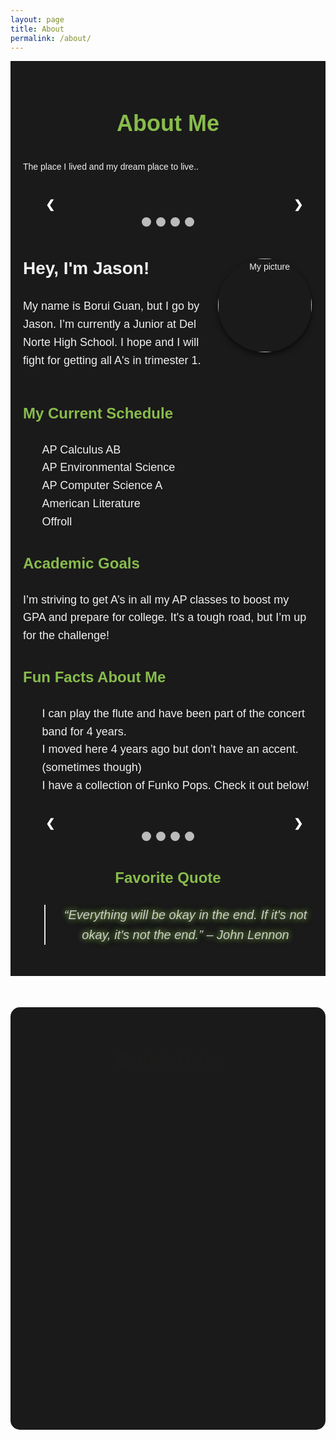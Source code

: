 ```yaml
---
layout: page
title: About
permalink: /about/
---
```


<!-- Main Container -->
<div class="about-container" style="max-width: 900px; margin: auto; font-family: 'Arial', sans-serif; line-height: 1.6; color: #f0f0f0; padding: 20px; background-color: #1a1a1a;">

  <!-- Header Section -->
  <section class="header" style="text-align: center; margin-bottom: 30px;">
    <h1 style="font-size: 36px; color: #88bc4c;">About Me</h1>
  </section>

<p> The place I lived and my dream place to live.. </p>
<!-- HTML Structure -->
<div class="slideshow-container">
  <div class="mySlides">
    <img src="https://upload.wikimedia.org/wikipedia/commons/a/a9/Flag_of_the_United_States_%28DoS_ECA_Color_Standard%29.svg" alt="USA Flag" class="slide-img">
    <div class="text">
      <p>USA</p>
      <p>2019 - Present</p>
    </div>
  </div>

  <div class="mySlides">
    <img src="https://upload.wikimedia.org/wikipedia/commons/0/01/Flag_of_California.svg" alt="CA Flag" class="slide-img">
    <div class="text">
      <p>California</p>
      <p>2019 - Present</p>
    </div>
  </div>

  <div class="mySlides">
    <img src="https://upload.wikimedia.org/wikipedia/commons/f/fa/Flag_of_the_People%27s_Republic_of_China.svg" alt="China Flag" class="slide-img">
    <div class="text">
      <p>China</p>
      <p>2007 - 2019</p>
    </div>
  </div>

  <div class="mySlides">
    <img src="https://upload.wikimedia.org/wikipedia/commons/d/d9/Flag_of_Norway.svg" alt="Norway Flag" class="slide-img">
    <div class="text">
      <p>Norway</p>
      <p>Dream</p>
    </div>
  </div>

  <!-- Next and Previous Buttons -->
  <a class="prev" onclick="plusSlides(-1)">&#10094;</a>
  <a class="next" onclick="plusSlides(1)">&#10095;</a>
</div>

<!-- Dots/Indicators -->
<div style="text-align:center">
  <span class="dot" onclick="currentSlide(1)"></span>
  <span class="dot" onclick="currentSlide(2)"></span>
  <span class="dot" onclick="currentSlide(3)"></span>
  <span class="dot" onclick="currentSlide(4)"></span>
</div>

<!-- CSS Styles -->
<style>
  .slideshow-container {
    position: relative;
    max-width: 600px; /* Adjusted size */
    margin: auto;
    background-color: #1a1a1a;
    padding: 20px;
    border-radius: 10px;
  }

  .mySlides {
    display: none;
    text-align: center;
    color: #f0f0f0;
  }

  .slide-img {
    width: 300px; /* Fixed width */
    height: auto; /* Maintain aspect ratio */
    vertical-align: middle;
    border-radius: 10px;
  }

  .text {
    padding: 10px;
    font-size: 18px;
    color: #88bc4c;
  }

  /* Next & previous buttons */
  .prev, .next {
    cursor: pointer;
    position: absolute;
    top: 50%;
    width: auto;
    padding: 16px;
    margin-top: -22px;
    color: white;
    font-weight: bold;
    font-size: 18px;
    transition: 0.6s ease;
    border-radius: 0 3px 3px 0;
    user-select: none;
  }

  .next {
    right: 0;
    border-radius: 3px 0 0 3px;
  }

  /* Dots/indicators */
  .dot {
    cursor: pointer;
    height: 15px;
    width: 15px;
    margin: 0 2px;
    background-color: #bbb;
    border-radius: 50%;
    display: inline-block;
    transition: background-color 0.6s ease;
  }

  .active, .dot:hover {
    background-color: #88bc4c;
  }

  .fade {
    animation-name: fade;
    animation-duration: 1.5s;
  }

  @keyframes fade {
    from {opacity: .4}
    to {opacity: 1}
  }
</style>

<!-- JavaScript for Slide Functionality -->
<script>
  let slideIndex = 1;
  showSlides(slideIndex);

  function plusSlides(n) {
    showSlides(slideIndex += n);
  }

  function currentSlide(n) {
    showSlides(slideIndex = n);
  }

  function showSlides(n) {
    let i;
    let slides = document.getElementsByClassName("mySlides");
    let dots = document.getElementsByClassName("dot");
    if (n > slides.length) {slideIndex = 1}
    if (n < 1) {slideIndex = slides.length}
    for (i = 0; i < slides.length; i++) {
      slides[i].style.display = "none";
    }
    for (i = 0; i < dots.length; i++) {
      dots[i].className = dots[i].className.replace(" active", "");
    }
    slides[slideIndex-1].style.display = "block";
    dots[slideIndex-1].className += " active";
  }
</script>

  <!-- About Me Section -->
  <section class="about-me" style="display: flex; align-items: center; margin-bottom: 30px;">
    <div style="flex: 2;">
      <h2 style="font-size: 28px; color: #f0f0f0;">Hey, I'm Jason!</h2>
      <p style="font-size: 18px; margin-top: 10px;">
        My name is Borui Guan, but I go by Jason. I’m currently a Junior at Del Norte High School. I hope and I will fight for getting all A's in trimester 1.
      </p>
    </div>
    <div style="flex: 1; text-align: center;">
      <img src="https://i.ibb.co/2kGXKP7/2024-08-25-173425.png" alt="My picture" width="150" style="border-radius: 50%; box-shadow: 0 4px 8px rgba(0,0,0,0.6);">
    </div>
  </section>

  <!-- Schedule Section -->
  <section class="schedule" style="margin-bottom: 30px;">
    <h3 style="font-size: 24px; color: #88bc4c;">My Current Schedule</h3>
    <ul style="font-size: 18px; margin-top: 10px; list-style-type: none;">
      <li>AP Calculus AB</li>
      <li>AP Environmental Science</li>
      <li>AP Computer Science A</li>
      <li>American Literature</li>
      <li>Offroll</li>
    </ul>
  </section>

  <!-- Academic Goals Section -->
  <section class="goals" style="margin-bottom: 30px;">
    <h3 style="font-size: 24px; color: #88bc4c;">Academic Goals</h3>
    <p style="font-size: 18px;">
      I’m striving to get A’s in all my AP classes to boost my GPA and prepare for college. It's a tough road, but I’m up for the challenge!
    </p>
  </section>

  <!-- Fun Facts Section -->
  <section class="fun-facts" style="margin-bottom: 30px;">
    <h3 style="font-size: 24px; color: #88bc4c;">Fun Facts About Me</h3>
    <ul style="font-size: 18px; margin-top: 10px; list-style-type: none;">
      <li>I can play the flute and have been part of the concert band for 4 years.</li>
      <li>I moved here 4 years ago but don’t have an accent. (sometimes though)</li>
      <li>I have a collection of Funko Pops. Check it out below!</li>
    </ul>
    <div class="slideshow-container">
    <div class="mySlides">
        <img src="https://i.ibb.co/TMkfZ5g/image.png" alt="Pop Funkos #1" class="slide-img">
        <div class="text">
        </div>
    </div>
    <div class="mySlides">
        <img src="https://i.ibb.co/qrJP7c6/image.png" alt="Pop Funkos #2" class="slide-img">
        <div class="text">
        </div>
    </div>
    <div class="mySlides">
        <img src="https://i.ibb.co/QQKq6jH/image.png" alt="Pop Funkos #3" class="slide-img">
        <div class="text">
        </div>
    </div>
    <div class="mySlides">
        <img src="https://i.ibb.co/85YWnT9/image.png" alt="Pop Funkos #4" class="slide-img">
        <div class="text">
        </div>
    </div>
    <!-- Next and Previous Buttons -->
    <a class="prev" onclick="plusSlides(-1)">&#10094;</a>
    <a class="next" onclick="plusSlides(1)">&#10095;</a>
    </div>
    <!-- Dots/Indicators -->
    <div style="text-align:center">
    <span class="dot" onclick="currentSlide(1)"></span>
    <span class="dot" onclick="currentSlide(2)"></span>
    <span class="dot" onclick="currentSlide(3)"></span>
    <span class="dot" onclick="currentSlide(4)"></span>
    </div>
    <!-- CSS Styles -->
    <style>
    .slideshow-container {
        position: relative;
        max-width: 600px; /* Adjusted size */
        margin: auto;
        background-color: #1a1a1a;
        padding: 20px;
        border-radius: 10px;
    }
    .mySlides {
        display: none;
        text-align: center;
        color: #f0f0f0;
    }
    .slide-img {
        width: 300px; /* Fixed width */
        height: auto; /* Maintain aspect ratio */
        vertical-align: middle;
        border-radius: 10px;
    }
    .text {
        padding: 10px;
        font-size: 18px;
        color: #88bc4c;
    }
    /* Next & previous buttons */
    .prev, .next {
        cursor: pointer;
        position: absolute;
        top: 50%;
        width: auto;
        padding: 16px;
        margin-top: -22px;
        color: white;
        font-weight: bold;
        font-size: 18px;
        transition: 0.6s ease;
        border-radius: 0 3px 3px 0;
        user-select: none;
    }
    .next {
        right: 0;
        border-radius: 3px 0 0 3px;
    }
    /* Dots/indicators */
    .dot {
        cursor: pointer;
        height: 15px;
        width: 15px;
        margin: 0 2px;
        background-color: #bbb;
        border-radius: 50%;
        display: inline-block;
        transition: background-color 0.6s ease;
    }
    .active, .dot:hover {
        background-color: #88bc4c;
    }
    .fade {
        animation-name: fade;
        animation-duration: 1.5s;
    }
    @keyframes fade {
        from {opacity: .4}
        to {opacity: 1}
    }
    </style>
    <!-- JavaScript for Slide Functionality -->
    <script>
    let slideIndex = 1;
    showSlides(slideIndex);
    function plusSlides(n) {
        showSlides(slideIndex += n);
    }
    function currentSlide(n) {
        showSlides(slideIndex = n);
    }
    function showSlides(n) {
        let i;
        let slides = document.getElementsByClassName("mySlides");
        let dots = document.getElementsByClassName("dot");
        if (n > slides.length) {slideIndex = 1}
        if (n < 1) {slideIndex = slides.length}
        for (i = 0; i < slides.length; i++) {
        slides[i].style.display = "none";
        }
        for (i = 0; i < dots.length; i++) {
        dots[i].className = dots[i].className.replace(" active", "");
        }
        slides[slideIndex-1].style.display = "block";
        dots[slideIndex-1].className += " active";
    }
    </script>
  </section>

  <!-- Favorite Quote Section -->
  <section class="quote" style="margin-bottom: 30px; text-align: center;">
    <h3 style="font-size: 24px; color: #88bc4c;">Favorite Quote</h3>
    <blockquote style="font-size: 20px; font-style: italic; margin-top: 20px; color: #cccccc; text-shadow: 0 0 8px rgba(136, 188, 76, 0.8), 0 0 12px rgba(136, 188, 76, 0.6);">
      “Everything will be okay in the end. If it's not okay, it's not the end.” – John Lennon
    </blockquote>
  </section>

</div>
<!-- Quiz Section -->
<section class="quiz" style="margin-top: 50px; padding: 20px; background-color: #1a1a1a; border-radius: 15px;">
  <h2 class="quiz-title">Quick Quiz</h2>
  <form id="quizForm" class="quiz-form">
    <p class="quiz-question">1. Where did I live from 2007 to 2019?</p>
    <label><input type="radio" name="q1" value="USA"> USA</label><br>
    <label><input type="radio" name="q1" value="China"> China</label><br>
    <label><input type="radio" name="q1" value="Norway"> Norway</label><br><br>
    <p class="quiz-question">2. Where do I dream of living?</p>
    <label><input type="radio" name="q2" value="USA"> USA</label><br>
    <label><input type="radio" name="q2" value="China"> China</label><br>
    <label><input type="radio" name="q2" value="Norway"> Norway</label><br><br>
    <button type="button" class="quiz-button" onclick="checkQuiz()">Submit</button>
  </form>

  <div id="result" class="quiz-result"></div>
</section>

<style>
  .quiz-title {
    color: #88bc4c;
    text-align: center;
    font-size: 32px;
    margin-bottom: 20px;
    animation: fadeIn 1s ease-in-out;
  }

  .quiz-form {
    color: #f0f0f0;
    font-size: 18px;
    animation: fadeInUp 1.5s ease-in-out;
  }

  .quiz-question {
    font-size: 22px;
    margin-bottom: 10px;
    color: #88bc4c;
    font-weight: bold;
  }

  .quiz-button {
    background-color: #88bc4c;
    padding: 10px 20px;
    color: #fff;
    border: none;
    border-radius: 5px;
    cursor: pointer;
    transition: background-color 0.3s ease;
    font-size: 18px;
  }

  .quiz-button:hover {
    background-color: #76a742;
  }

  .quiz-result {
    margin-top: 20px;
    font-size: 22px;
    color: #88bc4c;
    text-align: center;
    opacity: 0;
    animation: fadeInResult 1.5s ease-in-out forwards;
  }

  /* Animations */
  @keyframes fadeIn {
    from { opacity: 0; }
    to { opacity: 1; }
  }

  @keyframes fadeInUp {
    from {
      opacity: 0;
      transform: translateY(20px);
    }
    to {
      opacity: 1;
      transform: translateY(0);
    }
  }

  @keyframes fadeInResult {
    to {
      opacity: 1;
    }
  }
        
  /* From Uiverse.io by mrtqzbek11 */ 
  button {
    width: 165px;
    height: 62px;
    cursor: pointer;
    color: #fff;
    font-size: 17px;
    border-radius: 1rem;
    border: none;
    position: relative;
    background: #100720;
    transition: 0.1s;
  }
  
  button::after {
    content: '';
    width: 100%;
    height: 100%;
    background-image: radial-gradient( circle farthest-corner at 10% 20%,  rgba(136,188,76,1) 17.8%, rgba(54,99,27,1) 100.2% );
    filter: blur(15px);
    z-index: -1;
    position: absolute;
    left: 0;
    top: 0;
  }
  
  button:active {
    transform: scale(0.9) rotate(3deg);
    background: radial-gradient( circle farthest-corner at 10% 20%,  rgba(136,188,76,1) 17.8%, rgba(54,99,27,1) 100.2% );
    transition: 0.5s;
  }


  /* Smooth Radio Buttons Styling */
  input[type="radio"] {
    margin-right: 10px;
    accent-color: #88bc4c;
    transform: scale(1.5);
  }

  /* Form Spacing */
  label {
    display: block;
    margin-bottom: 10px;
  }
</style>

<script>
  function checkQuiz() {
    let score = 0;
    const answers = {
      q1: "China",
      q2: "Norway"
    };
    
    const form = document.getElementById("quizForm");
    if (form.q1.value === answers.q1) score++;
    if (form.q2.value === answers.q2) score++;
    
    document.getElementById("result").textContent = "You scored " + score + " out of 2. :))";
  }
</script>

